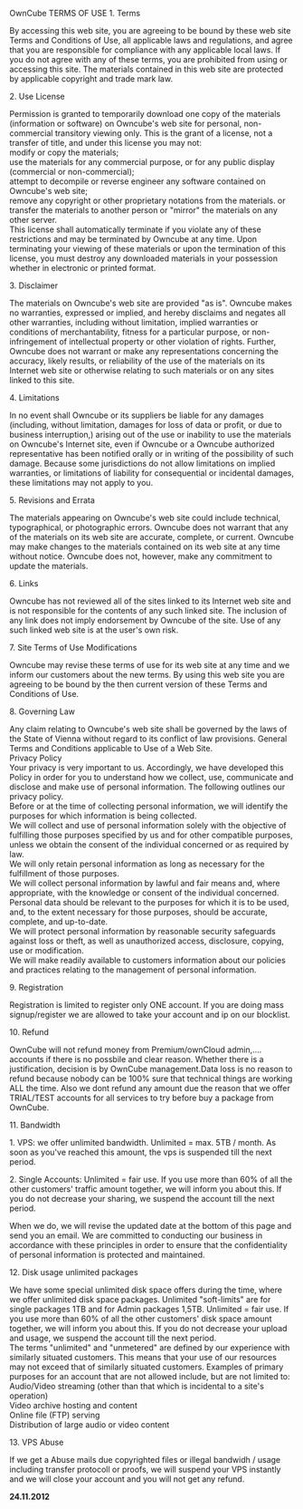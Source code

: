 OwnCube TERMS OF USE 1. Terms

By accessing this web site, you are agreeing to be bound by these web site Terms and Conditions of Use, all applicable laws and regulations, and agree that you are responsible for compliance with any applicable local laws. If you do not agree with any of these terms, you are prohibited from using or accessing this site. The materials contained in this web site are protected by applicable copyright and trade mark law.

2\. Use License

Permission is granted to temporarily download one copy of the materials (information or software) on Owncube's web site for personal, non-commercial transitory viewing only. This is the grant of a license, not a transfer of title, and under this license you may not:  
modify or copy the materials;  
use the materials for any commercial purpose, or for any public display (commercial or non-commercial);  
attempt to decompile or reverse engineer any software contained on Owncube's web site;  
remove any copyright or other proprietary notations from the materials. or  
transfer the materials to another person or "mirror" the materials on any other server.  
This license shall automatically terminate if you violate any of these restrictions and may be terminated by Owncube at any time. Upon terminating your viewing of these materials or upon the termination of this license, you must destroy any downloaded materials in your possession whether in electronic or printed format.  

3\. Disclaimer

The materials on Owncube's web site are provided "as is". Owncube makes no warranties, expressed or implied, and hereby disclaims and negates all other warranties, including without limitation, implied warranties or conditions of merchantability, fitness for a particular purpose, or non-infringement of intellectual property or other violation of rights. Further, Owncube does not warrant or make any representations concerning the accuracy, likely results, or reliability of the use of the materials on its Internet web site or otherwise relating to such materials or on any sites linked to this site.

4\. Limitations

In no event shall Owncube or its suppliers be liable for any damages (including, without limitation, damages for loss of data or profit, or due to business interruption,) arising out of the use or inability to use the materials on Owncube's Internet site, even if Owncube or a Owncube authorized representative has been notified orally or in writing of the possibility of such damage. Because some jurisdictions do not allow limitations on implied warranties, or limitations of liability for consequential or incidental damages, these limitations may not apply to you.

5\. Revisions and Errata

The materials appearing on Owncube's web site could include technical, typographical, or photographic errors. Owncube does not warrant that any of the materials on its web site are accurate, complete, or current. Owncube may make changes to the materials contained on its web site at any time without notice. Owncube does not, however, make any commitment to update the materials.

6\. Links

Owncube has not reviewed all of the sites linked to its Internet web site and is not responsible for the contents of any such linked site. The inclusion of any link does not imply endorsement by Owncube of the site. Use of any such linked web site is at the user's own risk.

7\. Site Terms of Use Modifications

Owncube may revise these terms of use for its web site at any time and we inform our customers about the new terms. By using this web site you are agreeing to be bound by the then current version of these Terms and Conditions of Use.

8\. Governing Law

Any claim relating to Owncube's web site shall be governed by the laws of the State of Vienna without regard to its conflict of law provisions. General Terms and Conditions applicable to Use of a Web Site.  
Privacy Policy  
Your privacy is very important to us. Accordingly, we have developed this Policy in order for you to understand how we collect, use, communicate and disclose and make use of personal information. The following outlines our privacy policy.  
Before or at the time of collecting personal information, we will identify the purposes for which information is being collected.  
We will collect and use of personal information solely with the objective of fulfilling those purposes specified by us and for other compatible purposes, unless we obtain the consent of the individual concerned or as required by law.  
We will only retain personal information as long as necessary for the fulfillment of those purposes.  
We will collect personal information by lawful and fair means and, where appropriate, with the knowledge or consent of the individual concerned.  
Personal data should be relevant to the purposes for which it is to be used, and, to the extent necessary for those purposes, should be accurate, complete, and up-to-date.  
We will protect personal information by reasonable security safeguards against loss or theft, as well as unauthorized access, disclosure, copying, use or modification.  
We will make readily available to customers information about our policies and practices relating to the management of personal information.  

9\. Registration

Registration is limited to register only ONE account. If you are doing mass signup/register we are allowed to take your account and ip on our blocklist.  
  

10\. Refund

OwnCube will not refund money from Premium/ownCloud admin,.... accounts if there is no possbile and clear reason. Whether there is a justification, decision is by OwnCube management.Data loss is no reason to refund because nobody can be 100% sure that technical things are working ALL the time. Also we dont refund any amount due the reason that we offer TRIAL/TEST accounts for all services to try before buy a package from OwnCube.  
  

11\. Bandwidth

1\. VPS: we offer unlimited bandwidth. Unlimited = max. 5TB / month. As soon as you've reached this amount, the vps is suspended till the next period.  
  
2\. Single Accounts: Unlimited = fair use. If you use more than 60% of all the other customers' traffic amount together, we will inform you about this. If you do not decrease your sharing, we suspend the account till the next period.  
  
When we do, we will revise the updated date at the bottom of this page and send you an email. We are committed to conducting our business in accordance with these principles in order to ensure that the confidentiality of personal information is protected and maintained.

12\. Disk usage unlimited packages

We have some special unlimited disk space offers during the time, where we offer unlimited disk space packages. Unlimited "soft-limits" are for single packages 1TB and for Admin packages 1,5TB. Unlimited = fair use. If you use more than 60% of all the other customers' disk space amount together, we will inform you about this. If you do not decrease your upload and usage, we suspend the account till the next period.  
The terms "unlimited" and "unmetered" are defined by our experience with similarly situated customers. This means that your use of our resources may not exceed that of similarly situated customers. Examples of primary purposes for an account that are not allowed include, but are not limited to:  
Audio/Video streaming (other than that which is incidental to a site's operation)  
Video archive hosting and content  
Online file (FTP) serving  
Distribution of large audio or video content  

13\. VPS Abuse

If we get a Abuse mails due copyrighted files or illegal bandwidh / usage including transfer protocoll or proofs, we will suspend your VPS instantly and we will close your account and you will not get any refund.

**24.11.2012**